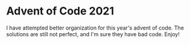 # Advent of Code 2021

I have attempted better organization for this year's advent of code. The solutions are still not perfect, and I'm sure they have bad code. Enjoy! 